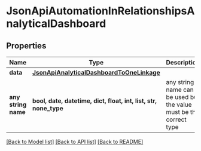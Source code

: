 # JsonApiAutomationInRelationshipsAnalyticalDashboard


## Properties
Name | Type | Description | Notes
------------ | ------------- | ------------- | -------------
**data** | [**JsonApiAnalyticalDashboardToOneLinkage**](JsonApiAnalyticalDashboardToOneLinkage.md) |  | 
**any string name** | **bool, date, datetime, dict, float, int, list, str, none_type** | any string name can be used but the value must be the correct type | [optional]

[[Back to Model list]](../README.md#documentation-for-models) [[Back to API list]](../README.md#documentation-for-api-endpoints) [[Back to README]](../README.md)


